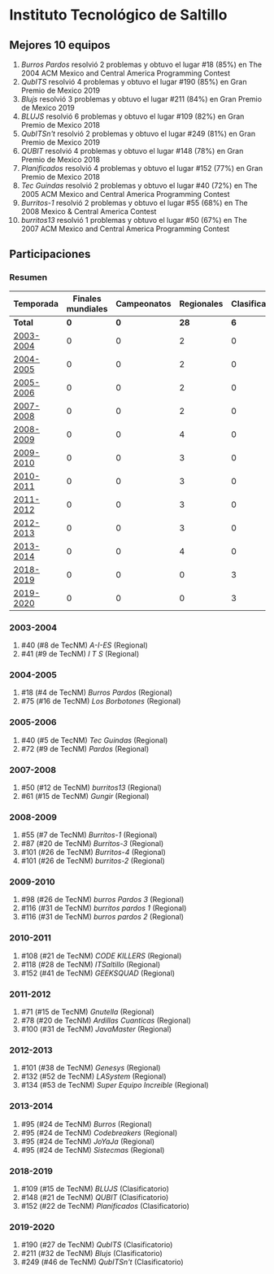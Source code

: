 # Instituto Tecnológico de Saltillo

## Mejores 10 equipos

1. _Burros Pardos_ resolvió 2 problemas y obtuvo el lugar #18 (85%) en The 2004 ACM Mexico and Central America Programming Contest
1. _QubITS_ resolvió 4 problemas y obtuvo el lugar #190 (85%) en Gran Premio de Mexico 2019
1. _Blujs_ resolvió 3 problemas y obtuvo el lugar #211 (84%) en Gran Premio de Mexico 2019
1. _BLUJS_ resolvió 6 problemas y obtuvo el lugar #109 (82%) en Gran Premio de Mexico 2018
1. _QubITSn't_ resolvió 2 problemas y obtuvo el lugar #249 (81%) en Gran Premio de Mexico 2019
1. _QUBIT_ resolvió 4 problemas y obtuvo el lugar #148 (78%) en Gran Premio de Mexico 2018
1. _Planificados_ resolvió 4 problemas y obtuvo el lugar #152 (77%) en Gran Premio de Mexico 2018
1. _Tec Guindas_ resolvió 2 problemas y obtuvo el lugar #40 (72%) en The 2005 ACM Mexico and Central America Programming Contest
1. _Burritos-1_ resolvió 2 problemas y obtuvo el lugar #55 (68%) en The 2008 Mexico & Central America Contest
1. _burritos13_ resolvió 1 problemas y obtuvo el lugar #50 (67%) en The 2007 ACM Mexico and Central America Programming Contest

## Participaciones

### Resumen

| Temporada | Finales mundiales | Campeonatos | Regionales | Clasificatorios | Equipos |
| --- | --- | --- | --- | --- | --- |
| **Total** | **0** | **0** | **28** | **6** | **34** |
| [2003-2004](#2003-2004) | 0 | 0 | 2 | 0 | 2 |
| [2004-2005](#2004-2005) | 0 | 0 | 2 | 0 | 2 |
| [2005-2006](#2005-2006) | 0 | 0 | 2 | 0 | 2 |
| [2007-2008](#2007-2008) | 0 | 0 | 2 | 0 | 2 |
| [2008-2009](#2008-2009) | 0 | 0 | 4 | 0 | 4 |
| [2009-2010](#2009-2010) | 0 | 0 | 3 | 0 | 3 |
| [2010-2011](#2010-2011) | 0 | 0 | 3 | 0 | 3 |
| [2011-2012](#2011-2012) | 0 | 0 | 3 | 0 | 3 |
| [2012-2013](#2012-2013) | 0 | 0 | 3 | 0 | 3 |
| [2013-2014](#2013-2014) | 0 | 0 | 4 | 0 | 4 |
| [2018-2019](#2018-2019) | 0 | 0 | 0 | 3 | 3 |
| [2019-2020](#2019-2020) | 0 | 0 | 0 | 3 | 3 |

### 2003-2004

1. #40 (#8 de TecNM) _A-I-ES_ (Regional)
1. #41 (#9 de TecNM) _I T S_ (Regional)

### 2004-2005

1. #18 (#4 de TecNM) _Burros Pardos_ (Regional)
1. #75 (#16 de TecNM) _Los Borbotones_ (Regional)

### 2005-2006

1. #40 (#5 de TecNM) _Tec Guindas_ (Regional)
1. #72 (#9 de TecNM) _Pardos_ (Regional)

### 2007-2008

1. #50 (#12 de TecNM) _burritos13_ (Regional)
1. #61 (#15 de TecNM) _Gungir_ (Regional)

### 2008-2009

1. #55 (#7 de TecNM) _Burritos-1_ (Regional)
1. #87 (#20 de TecNM) _Burritos-3_ (Regional)
1. #101 (#26 de TecNM) _Burritos-4_ (Regional)
1. #101 (#26 de TecNM) _burritos-2_ (Regional)

### 2009-2010

1. #98 (#26 de TecNM) _burros Pardos 3_ (Regional)
1. #116 (#31 de TecNM) _burritos pardos 1_ (Regional)
1. #116 (#31 de TecNM) _burros pardos 2_ (Regional)

### 2010-2011

1. #108 (#21 de TecNM) _CODE KILLERS_ (Regional)
1. #118 (#28 de TecNM) _ITSaltillo_ (Regional)
1. #152 (#41 de TecNM) _GEEKSQUAD_ (Regional)

### 2011-2012

1. #71 (#15 de TecNM) _Gnutella_ (Regional)
1. #78 (#20 de TecNM) _Ardillas Cuanticas_ (Regional)
1. #100 (#31 de TecNM) _JavaMaster_ (Regional)

### 2012-2013

1. #101 (#38 de TecNM) _Genesys_ (Regional)
1. #132 (#52 de TecNM) _LASystem_ (Regional)
1. #134 (#53 de TecNM) _Super Equipo Increible_ (Regional)

### 2013-2014

1. #95 (#24 de TecNM) _Burros_ (Regional)
1. #95 (#24 de TecNM) _Codebreakers_ (Regional)
1. #95 (#24 de TecNM) _JoYaJa_ (Regional)
1. #95 (#24 de TecNM) _Sistecmas_ (Regional)

### 2018-2019

1. #109 (#15 de TecNM) _BLUJS_ (Clasificatorio)
1. #148 (#21 de TecNM) _QUBIT_ (Clasificatorio)
1. #152 (#22 de TecNM) _Planificados_ (Clasificatorio)

### 2019-2020

1. #190 (#27 de TecNM) _QubITS_ (Clasificatorio)
1. #211 (#32 de TecNM) _Blujs_ (Clasificatorio)
1. #249 (#46 de TecNM) _QubITSn't_ (Clasificatorio)



